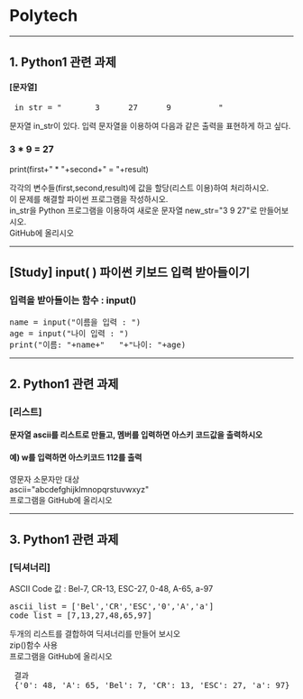 # Polytech

<hr/>

## 1. Python1 관련 과제
#### [문자열] 
  <pre> in_str = "       3      27      9          "  </pre>
  
  문자열 in_str이 있다. 입력 문자열을 이용하여 다음과 같은 출력을 표현하게 하고 싶다.
  ### 3 * 9 = 27
  print(first+" * "+second+" = "+result)
  
 각각의 변수들(first,second,result)에 값을 할당(리스트 이용)하여 처리하시오.<br>
 이 문제를 해결할 파이썬 프로그램을 작성하시오.<br>
 in_str을 Python 프로그램을 이용하여 새로운 문자열 new_str="3 9 27"로 만들어보시오.<br>
 GitHub에 올리시오
<hr/>

## [Study] input( ) 파이썬 키보드 입력 받아들이기
### 입력을 받아들이는 함수 : input()

<pre>
name = input("이름을 입력 : ")
age = input("나이 입력 : ")
print("이름: "+name+"   "+"나이: "+age)  </pre>
<hr/>

## 2. Python1 관련 과제
### [리스트] 

#### 문자열 ascii를 리스트로 만들고, 멤버를 입력하면 아스키 코드값을 출력하시오
#### 예) w를 입력하면 아스키코드 112를 출력
영문자 소문자만 대상<br/>
ascii="abcdefghijklmnopqrstuvwxyz"<br/>
프로그램을 GitHub에 올리시오
<hr/>

## 3. Python1 관련 과제
### [딕셔너리] 

ASCII Code 값 : Bel-7, CR-13, ESC-27, 0-48, A-65, a-97 <br/>
<pre>
ascii_list = ['Bel','CR','ESC','0','A','a']
code_list = [7,13,27,48,65,97]
</pre>
 두개의 리스트를 결합하여 딕셔너리를 만들어 보시오<br/>
 zip()함수 사용<br/>
 프로그램을 GitHub에 올리시오
 <pre> 결과
 {'0': 48, 'A': 65, 'Bel': 7, 'CR': 13, 'ESC': 27, 'a': 97}
 </pre>
